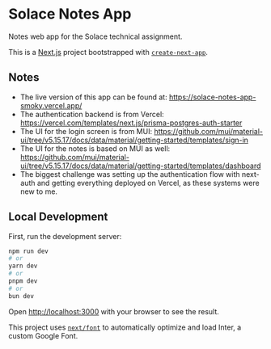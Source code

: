 # Solace Notes App
Notes web app for the Solace technical assignment.

This is a [Next.js](https://nextjs.org/) project bootstrapped with [`create-next-app`](https://github.com/vercel/next.js/tree/canary/packages/create-next-app).

## Notes

- The live version of this app can be found at: https://solace-notes-app-smoky.vercel.app/
- The authentication backend is from Vercel: https://vercel.com/templates/next.js/prisma-postgres-auth-starter
- The UI for the login screen is from MUI: https://github.com/mui/material-ui/tree/v5.15.17/docs/data/material/getting-started/templates/sign-in
- The UI for the notes is based on MUI as well: https://github.com/mui/material-ui/tree/v5.15.17/docs/data/material/getting-started/templates/dashboard
- The biggest challenge was setting up the authentication flow with next-auth and getting everything deployed on Vercel, as these systems were new to me.

## Local Development

First, run the development server:

```bash
npm run dev
# or
yarn dev
# or
pnpm dev
# or
bun dev
```

Open [http://localhost:3000](http://localhost:3000) with your browser to see the result.

This project uses [`next/font`](https://nextjs.org/docs/basic-features/font-optimization) to automatically optimize and load Inter, a custom Google Font.
